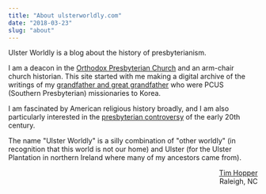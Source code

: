 ```yaml
---
title: "About ulsterworldly.com"
date: "2018-03-23"
slug: "about"
---
```


Ulster Worldly is a blog about the history of presbyterianism.

I am a deacon in the [Orthodox Presbyterian Church](https://shilohopc.org) and an arm-chair church historian. This site started with me making a digital archive of the writings of my [grandfather and great grandfather](https://ulsterworldly.com/hoppers/) who were PCUS (Southern Presbyterian) missionaries to Korea.

I am fascinated by American religious history broadly, and I am also particularly interested in the [presbyterian controversy](https://ulsterworldly.com/presbyterian-conflict/) of the early 20th century.

The name "Ulster Worldly" is a silly combination of "other worldly" (in recognition that this world is not our home) and Ulster (for the Ulster Plantation in northern Ireland where many of my ancestors came from).

<p class="sans-serif small pr-md-2" style="text-align: right;"><a href="https://tim.ulsterworldly.com/about/">Tim Hopper</a><br/>Raleigh, NC</p>
